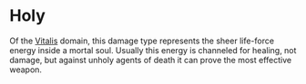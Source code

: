 # Holy

Of the [Vitalis](../Magic/Spell%20Domains/Life.md) domain, this damage type represents the sheer life-force energy inside a mortal soul. Usually this energy is channeled for healing, not damage, but against unholy agents of death it can prove the most effective weapon.
